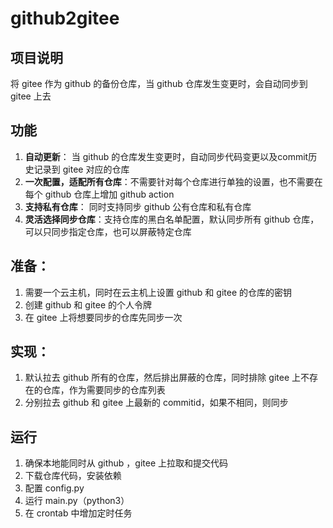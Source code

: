 # github2gitee

## 项目说明
将 gitee 作为 github 的备份仓库，当 github 仓库发生变更时，会自动同步到 gitee 上去

## 功能
1. **自动更新**： 当 github 的仓库发生变更时，自动同步代码变更以及commit历史记录到 gitee 对应的仓库
2. **一次配置，适配所有仓库**：不需要针对每个仓库进行单独的设置，也不需要在每个 github 仓库上增加 github action
3. **支持私有仓库**： 同时支持同步 github 公有仓库和私有仓库
4. **灵活选择同步仓库**：支持仓库的黑白名单配置，默认同步所有 github 仓库， 可以只同步指定仓库，也可以屏蔽特定仓库

## 准备：
1. 需要一个云主机，同时在云主机上设置 github 和 gitee 的仓库的密钥
2. 创建 github 和 gitee 的个人令牌
3. 在 gitee 上将想要同步的仓库先同步一次

## 实现：
1. 默认拉去 github 所有的仓库，然后排出屏蔽的仓库，同时排除 gitee 上不存在的仓库，作为需要同步的仓库列表
2. 分别拉去 github 和 gitee 上最新的 commitid，如果不相同，则同步

## 运行
1. 确保本地能同时从 github ，gitee 上拉取和提交代码
2. 下载仓库代码，安装依赖
3. 配置 config.py
4. 运行 main.py（python3）
5. 在 crontab 中增加定时任务

